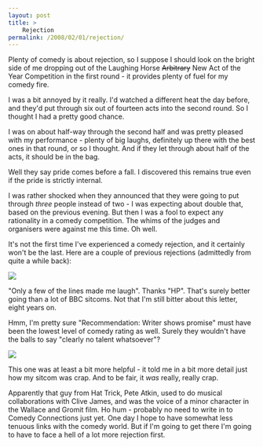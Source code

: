 ```yaml
---
layout: post
title: >
    Rejection
permalink: /2008/02/01/rejection/
---
```

Plenty of comedy is about rejection, so I suppose I should look on the bright side of me dropping out of the Laughing Horse <span style="text-decoration:line-through;">Arbitrary</span> New Act of the Year Competition in the first round - it provides plenty of fuel for my comedy fire.

I was a bit annoyed by it really. I'd watched a different heat the day before, and they'd put through six out of fourteen acts into the second round. So I thought I had a pretty good chance.

I was on about half-way through the second half and was pretty pleased with my performance - plenty of big laughs, definitely up there with the best ones in that round, or so I thought. And if they let through about half of the acts, it should be in the bag.

Well they say pride comes before a fall. I discovered this remains true even if the pride is strictly internal.

I was rather shocked when they announced that they were going to put through <em>three</em> people instead of two - I was expecting about double that, based on the previous evening. But then I was a fool to expect any rationality in a comedy competition. The whims of the judges and organisers were against me this time. Oh well.

It's not the first time I've experienced a comedy rejection, and it certainly won't be the last. Here are a couple of previous rejections (admittedly from quite a while back):

<img src="/images/2008/rejection1.jpg" />

"Only a few of the lines made me laugh". Thanks "HP". That's surely better going than a lot of BBC sitcoms. Not that I'm still bitter about this letter, eight years on.

Hmm, I'm pretty sure "Recommendation: Writer shows promise" must have been the lowest level of comedy rating as well. Surely they wouldn't have the balls to say "clearly no talent whatsoever"?

<img src="/images/2008/rejection2.jpg" />

This one was at least a bit more helpful - it told me in a bit more detail just how my sitcom was crap. And to be fair, it <em>was</em> really, really crap.

Apparently that guy from Hat Trick, Pete Atkin, used to do musical collaborations with Clive James, and was the voice of a minor character in the Wallace and Gromit film. Ho hum - probably no need to write in to Comedy Connections just yet. One day I hope to have somewhat less tenuous links with the comedy world. But if I'm going to get there I'm going to have to face a hell of a lot more rejection first.